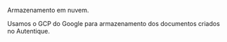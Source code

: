 Armazenamento em nuvem.

  

Usamos o GCP do Google para armazenamento dos documentos criados no Autentique.